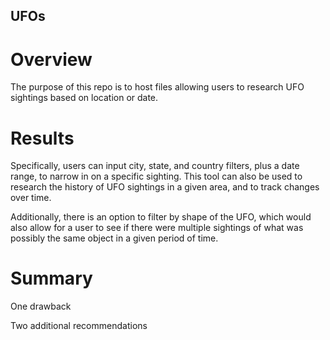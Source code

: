 ## UFOs

# Overview
The purpose of this repo is to host files allowing users to research UFO sightings based on location or date.

# Results
Specifically, users can input city, state, and country filters, plus a date range, to narrow in on a specific sighting. This tool can also be used to research the history of UFO sightings in a given area, and to track changes over time.

Additionally, there is an option to filter by shape of the UFO, which would also allow for a user to see if there were multiple sightings of what was possibly the same object in a given period of time.

# Summary

One drawback

Two additional recommendations
